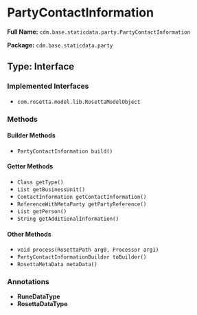# PartyContactInformation

**Full Name:** `cdm.base.staticdata.party.PartyContactInformation`

**Package:** `cdm.base.staticdata.party`

## Type: Interface

### Implemented Interfaces

- `com.rosetta.model.lib.RosettaModelObject`

### Methods

#### Builder Methods

- `PartyContactInformation build()`

#### Getter Methods

- `Class getType()`
- `List getBusinessUnit()`
- `ContactInformation getContactInformation()`
- `ReferenceWithMetaParty getPartyReference()`
- `List getPerson()`
- `String getAdditionalInformation()`

#### Other Methods

- `void process(RosettaPath arg0, Processor arg1)`
- `PartyContactInformationBuilder toBuilder()`
- `RosettaMetaData metaData()`

### Annotations

- **RuneDataType**
- **RosettaDataType**

